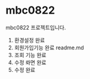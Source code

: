 # mbc0822
mbc0822 프로젝트입니다.

1. 환경설정 완료
2. 회원가입기능 완료 readme.md
3. 조회 기능 완료
4. 수정 롸면 완료
5. 수정 완료

   

